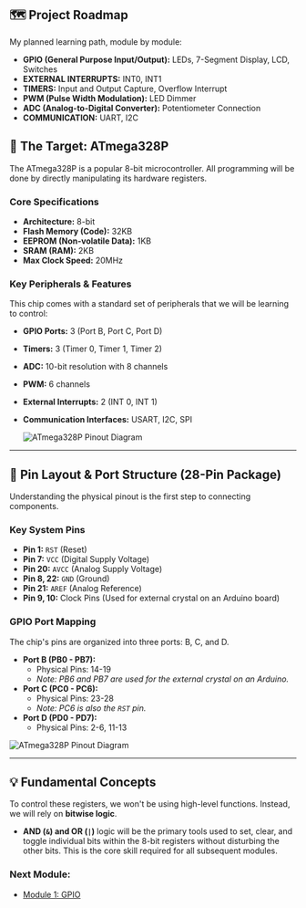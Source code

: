 ## 🗺️ Project Roadmap

My planned learning path, module by module:

- **GPIO (General Purpose Input/Output):** LEDs, 7-Segment Display, LCD, Switches
- **EXTERNAL INTERRUPTS:** INT0, INT1
- **TIMERS:** Input and Output Capture, Overflow Interrupt
- **PWM (Pulse Width Modulation):** LED Dimmer
- **ADC (Analog-to-Digital Converter):** Potentiometer Connection
- **COMMUNICATION:** UART, I2C

## 🔬 The Target: ATmega328P

The ATmega328P is a popular 8-bit microcontroller. All programming will be done by directly manipulating its hardware registers.

### Core Specifications
* **Architecture:** 8-bit
* **Flash Memory (Code):** 32KB
* **EEPROM (Non-volatile Data):** 1KB
* **SRAM (RAM):** 2KB
* **Max Clock Speed:** 20MHz

### Key Peripherals & Features
This chip comes with a standard set of peripherals that we will be learning to control:

* **GPIO Ports:** 3 (Port B, Port C, Port D)
* **Timers:** 3 (Timer 0, Timer 1, Timer 2)
* **ADC:** 10-bit resolution with 8 channels
* **PWM:** 6 channels
* **External Interrupts:** 2 (INT 0, INT 1)
* **Communication Interfaces:** USART, I2C, SPI

  ![ATmega328P Pinout Diagram](https://i.redd.it/bggdd9srui351.png)

---

## 📍 Pin Layout & Port Structure (28-Pin Package)

Understanding the physical pinout is the first step to connecting components.



### Key System Pins
* **Pin 1:** `RST` (Reset)
* **Pin 7:** `VCC` (Digital Supply Voltage)
* **Pin 20:** `AVCC` (Analog Supply Voltage)
* **Pin 8, 22:** `GND` (Ground)
* **Pin 21:** `AREF` (Analog Reference)
* **Pin 9, 10:** Clock Pins (Used for external crystal on an Arduino board)

### GPIO Port Mapping
The chip's pins are organized into three ports: B, C, and D.

* **Port B (PB0 - PB7):**
    * Physical Pins: 14-19
    * *Note: PB6 and PB7 are used for the external crystal on an Arduino.*
* **Port C (PC0 - PC6):**
    * Physical Pins: 23-28
    * *Note: PC6 is also the `RST` pin.*
* **Port D (PD0 - PD7):**
    * Physical Pins: 2-6, 11-13

 ![ATmega328P Pinout Diagram](https://www.bitfoic.com/upload/20231213/25844c0c0e8684550735d6f25012063d.jpg)

---

## 💡 Fundamental Concepts

To control these registers, we won't be using high-level functions. Instead, we will rely on **bitwise logic**.

* **AND (`&`) and OR (`|`)** logic will be the primary tools used to set, clear, and toggle individual bits within the 8-bit registers without disturbing the other bits. This is the core skill required for all subsequent modules.

### Next Module:
* [Module 1: GPIO](./01-GPIO/README.md)
